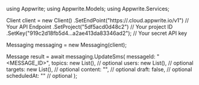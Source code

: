 using Appwrite;
using Appwrite.Models;
using Appwrite.Services;

Client client = new Client()
    .SetEndPoint("https://<REGION>.cloud.appwrite.io/v1") // Your API Endpoint
    .SetProject("5df5acd0d48c2") // Your project ID
    .SetKey("919c2d18fb5d4...a2ae413da83346ad2"); // Your secret API key

Messaging messaging = new Messaging(client);

Message result = await messaging.UpdateSms(
    messageId: "<MESSAGE_ID>",
    topics: new List<string>(), // optional
    users: new List<string>(), // optional
    targets: new List<string>(), // optional
    content: "<CONTENT>", // optional
    draft: false, // optional
    scheduledAt: "" // optional
);